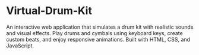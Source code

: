 # Virtual-Drum-Kit
An interactive web application that simulates a drum kit with realistic sounds and visual effects. Play drums and cymbals using keyboard keys, create custom beats, and enjoy responsive animations. Built with HTML, CSS, and JavaScript.
